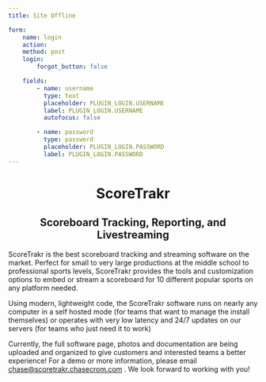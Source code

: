```yaml
---
title: Site Offline

form:
    name: login
    action:
    method: post
    login:
        forgot_button: false

    fields:
        - name: username
          type: text
          placeholder: PLUGIN_LOGIN.USERNAME
          label: PLUGIN_LOGIN.USERNAME
          autofocus: false

        - name: password
          type: password
          placeholder: PLUGIN_LOGIN.PASSWORD
          label: PLUGIN_LOGIN.PASSWORD
---
```

<h1 style="text-align: center;">ScoreTrakr</h1>
<h2 style="text-align: center;">Scoreboard Tracking, Reporting, and Livestreaming</h2>
   ScoreTrakr is the best scoreboard tracking and streaming software on the market. Perfect for small to very large productions at the middle school to professional sports levels, ScoreTrakr provides the tools and customization options to embed or stream a scoreboard for 10 different popular sports on any platform needed.

   Using modern, lightweight code, the ScoreTrakr software runs on nearly any computer in a self hosted mode (for teams that want to manage the install themselves) or operates with very low latency and 24/7 updates on our servers (for teams who just need it to work)


Currently, the full software page, photos and documentation are being uploaded and organized to give customers and interested teams a better experience! For a demo or more information, please email [chase@scoretrakr.chasecrom.com](mailto:chase@scoretrakr.chasecrom.com) . We look forward to working with you!
